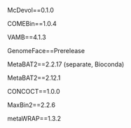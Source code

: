 McDevol==0.1.0

COMEBin==1.0.4

VAMB==4.1.3

GenomeFace==Prerelease

MetaBAT2==2.2.17 (separate, Bioconda)

MetaBAT2==2.12.1

CONCOCT==1.0.0

MaxBin2==2.2.6

metaWRAP==1.3.2
